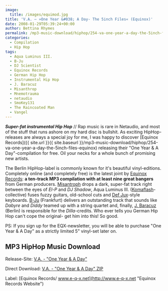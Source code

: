 ```yaml
---
image:
  title: /images/equimod.jpg
title: 'V.A. – »One Year &#038; A Day- The 5inch Files« (Equinox)'
date: 2008-01-29T05:39:24+00:00
author: Bettina Rhymes
permalink: /mp3-music-download/hiphop/254-va-one-year-a-day-the-5inch-files-equinox
categories:
  - Compilation
  - Hip Hop
tags:
  - Aqua Luminus III.
  - B-Ju
  - DJ Scientist
  - Equinox Records
  - German Hip Hop
  - Instrumental Hip Hop
  - J. Baracuz
  - Misanthrop
  - Mnemotrauma
  - netaudio
  - SmoKey131
  - The Raincoated Man
  - Vangel
---
```

***Super-fat instrumental Hip Hop*** // Rap music is rare in Netaudio, and most of the stuff that runs ashore on my hard disc is bullshit. As exciting HipHop-releases are always a special joy for me, I was happy to discover [Equinox Records]({{ site.url }}{{ site.baseurl }}/mp3-music-download/hiphop/254-va-one-year-a-day-the-5inch-files-equinox) releasing their "One Year & A Day"-compilation for free. Oil your necks for a whole bunch of promising new artists.<!--more-->

<!--adsense-->

The Berlin HipHop-label is commonly known for it's beautiful vinyl-editions. Completely online (and completely free) is the latest joint by [Equinox Records](http://www.e-q-x.net "Equinox Records Website"): **a ten-track MP3 compilation with at least nine great bangers** from German producers. [Misantroph](http://www.misantropolis.de/ "Misantroph Website") drops a dark, super-fat track right between the eyes of _El-P_ and _DJ Shadow_, Aqua Luminus III. ([Komaflash](http://88komaflash.de/ "Komaflash Website")-collective) fuses fuzzy guitars, old-school cuts and [Def Jux](http://www.definitivejux.net/ "Def Jux Website")-style keyboards. [B-Ju](http://www.myspace.com/djbju "B-Ju @ Myspace") (Frankfurt) delivers an outstanding track that sounds like _Dabyre_ and _Diddy_ teamed up with a string quartet and, finally, [J. Baracuz](http://www.myspace.com/jbaracuz "J. Baracuz @ Myspace") (Berlin) is responsible for the _Dilla_-credits. Who ever tells you German Hip Hop can't cope the original- get him into this! So good.

PS: If you sign up for the EQX-newsletter, you will be able to purchase "One Year & A Day" as a strictly limited 5" vinyl-set later on.

## MP3 HipHop Music Download

Release-Site: [V.A. - "One Year & A Day"](http://www.e-q-x.net/eqx013/eqx013.htm)
  
Direct Download: [V.A. - "One Year & A Day" ZIP](http://download.e-q-x.net/eqx013/eqx013_one_year_&_a_day_5inch_compilation.zip)
  
Label: [Equinox Records/ www.e-q-x.net](http://www.e-q-x.net "Equinox Records Website")